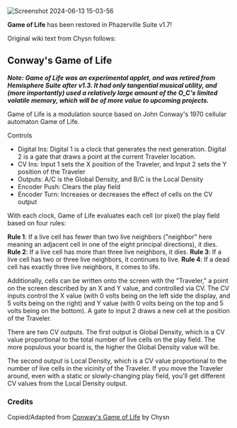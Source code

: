 ![Screenshot 2024-06-13 15-03-56](https://github.com/djphazer/O_C-Phazerville/assets/109086194/0dc71c7f-689b-4a1a-ad6c-222d600afbbf)

**Game of Life** has been restored in Phazerville Suite v1.7!

Original wiki text from Chysn follows:

## Conway's Game of Life
**_Note: Game of Life was an experimental applet, and was retired from Hemisphere Suite after v1.3. It had only tangential musical utility, and (more importantly) used a relatively large amount of the O_C's limited volatile memory, which will be of more value to upcoming projects._**

Game of Life is a modulation source based on John Conway's 1970 cellular automaton Game of Life.

Controls
* Digital Ins: Digital 1 is a clock that generates the next generation. Digital 2 is a gate that draws a point at the current Traveler location.
* CV Ins: Input 1 sets the X position of the Traveler, and Input 2 sets the Y position of the Traveler
* Outputs: A/C is the Global Density, and B/C is the Local Density
* Encoder Push: Clears the play field
* Encoder Turn: Increases or decreases the effect of cells on the CV output

With each clock, Game of Life evaluates each cell (or pixel) the play field based on four rules:

**Rule 1**: If a live cell has fewer than two live neighbors ("neighbor" here meaning an adjacent cell in one of the eight principal directions), it dies.
**Rule 2**: If a live cell has more than three live neighbors, it dies.
**Rule 3**: If a live cell has two or three live neighbors, it continues to live.
**Rule 4**: If a dead cell has exactly three live neighbors, it comes to life.

Additionally, cells can be written onto the screen with the "Traveler," a point on the screen described by an X and Y value, and controlled via CV. The CV inputs control the X value (with 0 volts being on the left side the display, and 5 volts being on the right) and Y value (with 0 volts being on the top and 5 volts being on the bottom). A gate to input 2 draws a new cell at the position of the Traveler.

There are two CV outputs. The first output is Global Density, which is a CV value proportional to the total number of live cells on the play field. The more populous your board is, the higher the Global Density value will be.

The second output is Local Density, which is a CV value proportional to the number of live cells in the vicinity of the Traveler. If you move the Traveler around, even with a static or slowly-changing play field, you'll get different CV values from the Local Density output.

### Credits
Copied/Adapted from [Conway's Game of Life](https://github.com/Chysn/O_C-HemisphereSuite/wiki/Conways's-Game-of-Life-(Retired)) by Chysn
